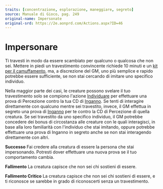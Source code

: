 ```yaml
---
traits: [concentrazione, esplorazione, maneggiare, segreto]
source: Manuale di Gioco, pag. 249
original-name: Impersonate
original-srd: https://2e.aonprd.com/Actions.aspx?ID=46
---
```


# Impersonare

Ti travesti in modo da essere scambiato per qualcuno o qualcosa che non sei.
Mettere in piedi un travestimento convincente richiede 10 minuti e un
[kit per il camuffamento](/equipaggiamento/equipaggiamenti-da-avventura/kit-da-camuffamento),
ma, a discrezione del GM, uno più semplice e rapido potrebbe essere sufficiente,
se non stai cercando di imitare uno specifico individuo.

Nella maggior parte dei casi, le creature possono svelare il tuo travestimento
solo se compiono l'azione [Individuare](/azioni/base/individuare) per effettuare
una prova di Percezione contro la tua CD di [Inganno](/abilita/inganno). Se
tenti di interagire direttamente con qualcuno mentre sei travestito, invece, il
GM effettua in segreto una prova di [Inganno](/abilita/inganno) per te contro la
CD di Percezione di quella creatura. Se sei travestito da uno specifico
individuo, il GM potrebbe concedere dei bonus di circostanza alle creature con
le quali interagisci, in base alla loro familiarità con l'individuo che stai
imitando, oppure potrebbe effettuare una prova di Inganno in segreto anche se
non stai interagendo direttamente con altri.

**Successo** Fai credere alla creatura di essere la persona che stai
impersonando. Potresti dover effettuare una nuova prova se il tuo comportamento
cambia.

**Fallimento** La creatura capisce che non sei chi sostieni di essere.

**Fallimento Critico** La creatura capisce che non sei chi sostieni di essere, e
ti riconosce se sarebbe in grado di riconoscerti senza un travestimento.
